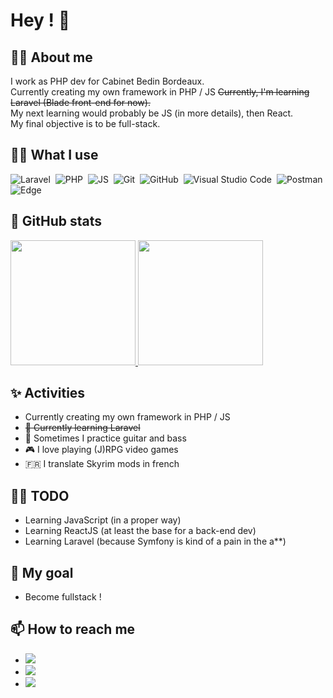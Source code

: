 # Hey ! 👋

## 👨‍💼 About me

I work as PHP dev for Cabinet Bedin Bordeaux. </br>
Currently creating my own framework in PHP / JS
~~Currently, I'm learning Laravel (Blade front-end for now).~~ </br>
My next learning would probably be JS (in more details), then React. </br>
My final objective is to be full-stack.

## 👨‍💻 What I use

![Laravel](https://img.shields.io/badge/Laravel-FF2D20?style=for-the-badge&logo=laravel&logoColor=white)&nbsp;
![PHP](https://img.shields.io/badge/php-%23777BB4.svg?style=for-the-badge&logo=php&logoColor=white)&nbsp;
![JS](https://img.shields.io/badge/JavaScript-F7DF1E?style=for-the-badge&logo=javascript&logoColor=black)&nbsp;
![Git](https://img.shields.io/badge/git-%23F05033.svg?style=for-the-badge&logo=git&logoColor=white)&nbsp;
![GitHub](https://img.shields.io/badge/github-%23121011.svg?style=for-the-badge&logo=github&logoColor=white)&nbsp;
![Visual Studio Code](https://img.shields.io/badge/Visual%20Studio%20Code-0078d7.svg?style=for-the-badge&logo=visual-studio-code&logoColor=white)&nbsp;
![Postman](https://img.shields.io/badge/Postman-ef5b25?style=for-the-badge&logo=Postman&logoColor=white)&nbsp;
![Edge](https://img.shields.io/badge/Edge-0078D7?style=for-the-badge&logo=Microsoft-edge&logoColor=white)

## 💾 GitHub stats

<p>
  <a href="https://github.com/Faarok">
    <img height="200rem" src="https://github-readme-stats.vercel.app/api?username=Faarok&show_icons=true&theme=outrun">
    <img height="200rem" src="https://github-readme-stats.vercel.app/api/top-langs/?username=Faarok&langs_count=8&layout=compact&show_icons=true&theme=outrun">
  </a>
</p>

## ✨ Activities
- Currently creating my own framework in PHP / JS
- ~~🌱 Currently learning Laravel~~
- 🎸 Sometimes I practice guitar and bass
- 🎮 I love playing (J)RPG video games
- 🇫🇷 I translate Skyrim mods in french

## 👨‍🎓 TODO
- Learning JavaScript (in a proper way)
- Learning ReactJS (at least the base for a back-end dev)
- Learning Laravel (because Symfony is kind of a pain in the a**)

## 🎯 My goal
- Become fullstack !

## 📫 How to reach me
  * <a href="http://samson.svein.free.fr/"><img src="https://img.shields.io/badge/Portfolio-%23000000.svg?style=for-the-badge&logo=firefox&logoColor=#FF7139"></a>
  * <a href="https://www.linkedin.com/in/svein-samson/"><img src="https://img.shields.io/badge/linkedin-%230077B5.svg?style=for-the-badge&logo=linkedin&logoColor=white"></a>
  * <a href="mailto:samson.svein@gmail.com"><img src="https://img.shields.io/badge/Gmail-D14836?style=for-the-badge&logo=gmail&logoColor=white"></a>
